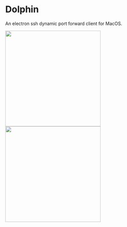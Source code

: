 # Dolphin

An electron ssh dynamic port forward client for MacOS.

<img width="300" src="https://static.i5sing.com/dolphin/WX20200708-104632%402x.png"/> <img width="300" src="https://static.i5sing.com/dolphin/WX20200708-104619%402x.png"/>
